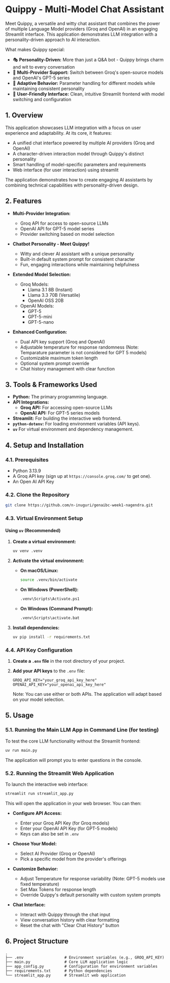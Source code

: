 # Quippy - Multi-Model Chat Assistant

Meet Quippy, a versatile and witty chat assistant that combines the power of multiple Language Model providers (Groq and OpenAI) in an engaging Streamlit interface. This application demonstrates LLM integration with a personality-driven approach to AI interaction.

What makes Quippy special:
* 🎭 **Personality-Driven:** More than just a Q&A bot - Quippy brings charm and wit to every conversation
* 🔄 **Multi-Provider Support:** Switch between Groq's open-source models and OpenAI's GPT-5 series
* 🎯 **Adaptive Behavior:** Parameter handling for different models while maintaining consistent personality
* 🎪 **User-Friendly Interface:** Clean, intuitive Streamlit frontend with model switching and configuration

## 1\. Overview

This application showcases LLM integration with a focus on user experience and adaptability. At its core, it features:

* A unified chat interface powered by multiple AI providers (Groq and OpenAI)
* A character-driven interaction model through Quippy's distinct personality
* Smart handling of model-specific parameters and requirements
* Web interface (for user interaction) using streamlit

The application demonstrates how to create engaging AI assistants by combining technical capabilities with personality-driven design.

## 2\. Features

  * **Multi-Provider Integration:** 
    * Groq API for access to open-source LLMs
    * OpenAI API for GPT-5 model series
    * Provider switching based on model selection
  
  * **Chatbot Personality - Meet Quippy!**
    * Witty and clever AI assistant with a unique personality
    * Built-in default system prompt for consistent character
    * Fun, engaging interactions while maintaining helpfulness
  
  * **Extended Model Selection:**
    * Groq Models:
      * Llama 3.1 8B (Instant)
      * Llama 3.3 70B (Versatile)
      * OpenAI OSS 20B
    * OpenAI Models:
      * GPT-5
      * GPT-5-mini
      * GPT-5-nano
  
  * **Enhanced Configuration:**
    * Dual API key support (Groq and OpenAI)
    * Adjustable temperature for response randomness (Note: Temparature parameter is not considered for GPT 5 models)
    * Customizable maximum token length
    * Optional system prompt override
    * Chat history management with clear function

## 3\. Tools & Frameworks Used

  * **Python:** The primary programming language.
  * **API Integrations:**
    * **Groq API:** For accessing open-source LLMs
    * **OpenAI API:** For GPT-5 series models
  * **Streamlit:** For building the interactive web frontend.
  * **`python-dotenv`:** For loading environment variables (API keys).
  * **`uv`** For virtual environment and dependency management.

## 4\. Setup and Installation

### 4.1. Prerequisites

  * Python 3.13.9 
  * A Groq API key (sign up at `https://console.groq.com/` to get one).
  * An Open AI API Key

### 4.2. Clone the Repository

``` bash
git clone https://github.com/n-inuguri/genaibc-week1-nagendra.git

```

### 4.3. Virtual Environment Setup

#### Using `uv` (Recommended)

1.  **Create a virtual environment:**
    
    ``` bash
    uv venv .venv
    
    ```

2.  **Activate the virtual environment:**
    
      * **On macOS/Linux:**
        
        ``` bash
        source .venv/bin/activate
        
        ```
    
      * **On Windows (PowerShell):**
        
        ``` bash
        .venv\Scripts\Activate.ps1
        
        ```
    
      * **On Windows (Command Prompt):**
        
        ``` bash
        .venv\Scripts\activate.bat
        
        ```

3.  **Install dependencies:**
    
    ``` bash
    uv pip install -r requirements.txt
    
    ```

### 4.4. API Key Configuration

1.  **Create a `.env` file** in the root directory of your project.

2.  **Add your API keys** to the `.env` file:
    
    ```
    GROQ_API_KEY="your_groq_api_key_here"
    OPENAI_API_KEY="your_openai_api_key_here"
    ```

    Note: You can use either or both APIs. The application will adapt based on your model selection.

## 5\. Usage

### 5.1. Running the Main LLM App in Command Line (for testing)

To test the core LLM functionality without the Streamlit frontend:

``` bash
uv run main.py

```

The application will prompt you to enter questions in the console.

### 5.2. Running the Streamlit Web Application

To launch the interactive web interface:

``` bash
streamlit run streamlit_app.py
```

This will open the application in your web browser. You can then:

  * **Configure API Access:**
    * Enter your Groq API Key (for Groq models)
    * Enter your OpenAI API Key (for GPT-5 models)
    * Keys can also be set in `.env`
  
  * **Choose Your Model:**
    * Select AI Provider (Groq or OpenAI)
    * Pick a specific model from the provider's offerings
  
  * **Customize Behavior:**
    * Adjust Temperature for response variability (Note: GPT-5 models use fixed temperature)
    * Set Max Tokens for response length
    * Override Quippy's default personality with custom system prompts
  
  * **Chat Interface:**
    * Interact with Quippy through the chat input
    * View conversation history with clear formatting
    * Reset the chat with "Clear Chat History" button

## 6\. Project Structure

``` 
.
├── .env                  # Environment variables (e.g., GROQ_API_KEY)
├── main.py               # Core LLM application logic
├── app_config.py         # Configuration for environment variables
├── requirements.txt      # Python dependencies
└── streamlit_app.py      # Streamlit web application

```
